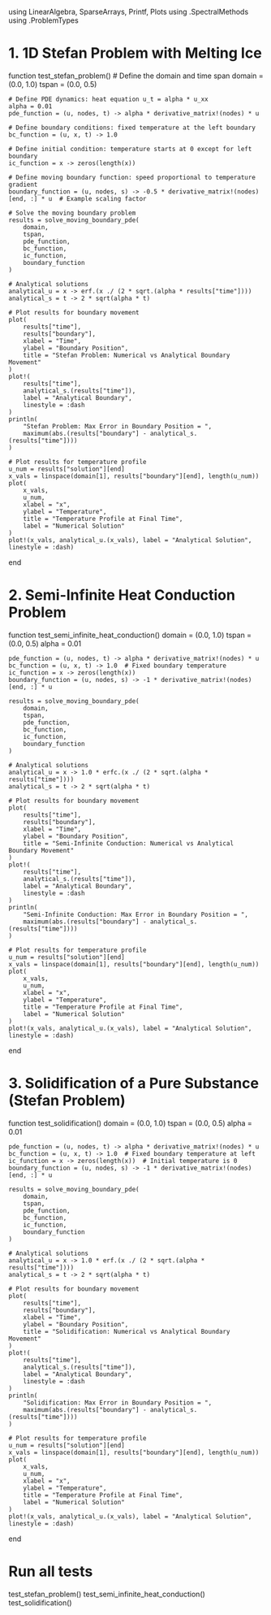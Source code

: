using LinearAlgebra, SparseArrays, Printf, Plots
using .SpectralMethods
using .ProblemTypes

# 1. 1D Stefan Problem with Melting Ice
function test_stefan_problem()
    # Define the domain and time span
    domain = (0.0, 1.0)
    tspan = (0.0, 0.5)

    # Define PDE dynamics: heat equation u_t = alpha * u_xx
    alpha = 0.01
    pde_function = (u, nodes, t) -> alpha * derivative_matrix!(nodes) * u

    # Define boundary conditions: fixed temperature at the left boundary
    bc_function = (u, x, t) -> 1.0

    # Define initial condition: temperature starts at 0 except for left boundary
    ic_function = x -> zeros(length(x))

    # Define moving boundary function: speed proportional to temperature gradient
    boundary_function = (u, nodes, s) -> -0.5 * derivative_matrix!(nodes)[end, :] * u  # Example scaling factor

    # Solve the moving boundary problem
    results = solve_moving_boundary_pde(
        domain,
        tspan,
        pde_function,
        bc_function,
        ic_function,
        boundary_function
    )

    # Analytical solutions
    analytical_u = x -> erf.(x ./ (2 * sqrt.(alpha * results["time"])))
    analytical_s = t -> 2 * sqrt(alpha * t)

    # Plot results for boundary movement
    plot(
        results["time"],
        results["boundary"],
        xlabel = "Time",
        ylabel = "Boundary Position",
        title = "Stefan Problem: Numerical vs Analytical Boundary Movement"
    )
    plot!(
        results["time"],
        analytical_s.(results["time"]),
        label = "Analytical Boundary",
        linestyle = :dash
    )
    println(
        "Stefan Problem: Max Error in Boundary Position = ",
        maximum(abs.(results["boundary"] - analytical_s.(results["time"])))
    )

    # Plot results for temperature profile
    u_num = results["solution"][end]
    x_vals = linspace(domain[1], results["boundary"][end], length(u_num))
    plot(
        x_vals,
        u_num,
        xlabel = "x",
        ylabel = "Temperature",
        title = "Temperature Profile at Final Time",
        label = "Numerical Solution"
    )
    plot!(x_vals, analytical_u.(x_vals), label = "Analytical Solution", linestyle = :dash)
end

# 2. Semi-Infinite Heat Conduction Problem
function test_semi_infinite_heat_conduction()
    domain = (0.0, 1.0)
    tspan = (0.0, 0.5)
    alpha = 0.01

    pde_function = (u, nodes, t) -> alpha * derivative_matrix!(nodes) * u
    bc_function = (u, x, t) -> 1.0  # Fixed boundary temperature
    ic_function = x -> zeros(length(x))
    boundary_function = (u, nodes, s) -> -1 * derivative_matrix!(nodes)[end, :] * u

    results = solve_moving_boundary_pde(
        domain,
        tspan,
        pde_function,
        bc_function,
        ic_function,
        boundary_function
    )

    # Analytical solutions
    analytical_u = x -> 1.0 * erfc.(x ./ (2 * sqrt.(alpha * results["time"])))
    analytical_s = t -> 2 * sqrt(alpha * t)

    # Plot results for boundary movement
    plot(
        results["time"],
        results["boundary"],
        xlabel = "Time",
        ylabel = "Boundary Position",
        title = "Semi-Infinite Conduction: Numerical vs Analytical Boundary Movement"
    )
    plot!(
        results["time"],
        analytical_s.(results["time"]),
        label = "Analytical Boundary",
        linestyle = :dash
    )
    println(
        "Semi-Infinite Conduction: Max Error in Boundary Position = ",
        maximum(abs.(results["boundary"] - analytical_s.(results["time"])))
    )

    # Plot results for temperature profile
    u_num = results["solution"][end]
    x_vals = linspace(domain[1], results["boundary"][end], length(u_num))
    plot(
        x_vals,
        u_num,
        xlabel = "x",
        ylabel = "Temperature",
        title = "Temperature Profile at Final Time",
        label = "Numerical Solution"
    )
    plot!(x_vals, analytical_u.(x_vals), label = "Analytical Solution", linestyle = :dash)
end

# 3. Solidification of a Pure Substance (Stefan Problem)
function test_solidification()
    domain = (0.0, 1.0)
    tspan = (0.0, 0.5)
    alpha = 0.01

    pde_function = (u, nodes, t) -> alpha * derivative_matrix!(nodes) * u
    bc_function = (u, x, t) -> 1.0  # Fixed boundary temperature at left
    ic_function = x -> zeros(length(x))  # Initial temperature is 0
    boundary_function = (u, nodes, s) -> -1 * derivative_matrix!(nodes)[end, :] * u

    results = solve_moving_boundary_pde(
        domain,
        tspan,
        pde_function,
        bc_function,
        ic_function,
        boundary_function
    )

    # Analytical solutions
    analytical_u = x -> 1.0 * erf.(x ./ (2 * sqrt.(alpha * results["time"])))
    analytical_s = t -> 2 * sqrt(alpha * t)

    # Plot results for boundary movement
    plot(
        results["time"],
        results["boundary"],
        xlabel = "Time",
        ylabel = "Boundary Position",
        title = "Solidification: Numerical vs Analytical Boundary Movement"
    )
    plot!(
        results["time"],
        analytical_s.(results["time"]),
        label = "Analytical Boundary",
        linestyle = :dash
    )
    println(
        "Solidification: Max Error in Boundary Position = ",
        maximum(abs.(results["boundary"] - analytical_s.(results["time"])))
    )

    # Plot results for temperature profile
    u_num = results["solution"][end]
    x_vals = linspace(domain[1], results["boundary"][end], length(u_num))
    plot(
        x_vals,
        u_num,
        xlabel = "x",
        ylabel = "Temperature",
        title = "Temperature Profile at Final Time",
        label = "Numerical Solution"
    )
    plot!(x_vals, analytical_u.(x_vals), label = "Analytical Solution", linestyle = :dash)
end

# Run all tests
test_stefan_problem()
test_semi_infinite_heat_conduction()
test_solidification()
